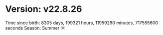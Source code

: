 # Version: v22.8.26
Time since birth: 8305 days, 199321 hours, 11959260 minutes, 717555600 seconds
Season: Summer ☀️
